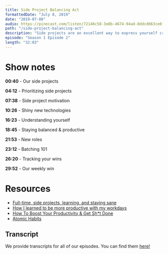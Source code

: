```yaml
---
title: Side Project Balancing Act
formattedDate: "July 8, 2019"
date: "2019-07-08"
audio: https://pinecast.com/listen/72146c58-3e8b-4674-94ad-8ddcd663ce6f.mp3
path: "/side-project-balancing-act"
description: "Side projects are an excellent way to express yourself creatively and build up your tech stack. But how do you find time to work on your side project when you have a full-time job and other responsibilities at home? In this episode, we discuss our personal side projects, along with some useful strategies for giving your side projects the attention they deserve."
episode: "Season 1 Episode 2"
length: "32:03"
---
```


# Show notes

**00:40** - Our side projects

**04:12** - Prioritizing side projects

**07:38** - Side project motivation

**10:26** - Shiny new technologies

**16:23** - Understanding yourself

**18:45** - Staying balanced & productive

**21:53** - New roles

**23:12** - Batching 101

**26:20** - Tracking your wins

**29:52** - Our weekly win

# Resources

- [Full-time, side projects, learning, and staying sane](https://dev.to/simoroshka/full-time-side-projects-learning-and-staying-sane-328l)
- [How I learned to be more productive with my workdays](https://dev.to/kelly/how-i-learned-to-be-more-productive-with-my-workdays-5f14)
- [How To Boost Your Productivity &amp; Get Sh\*t Done](https://dev.to/emmawedekind/how-to-boost-your-productivity--get-sht-done-3h5n)
- [Atomic Habits](https://smile.amazon.com/Atomic-Habits-Proven-Build-Break/dp/0735211299?sa-no-redirect=1)

## Transcript

We provide transcripts for all of our episodes. You can find them <a href="https://github.com/ladybug-podcast/ladybugpodcast/tree/master/transcripts" target="_blank" class="highlight">here!</a>
